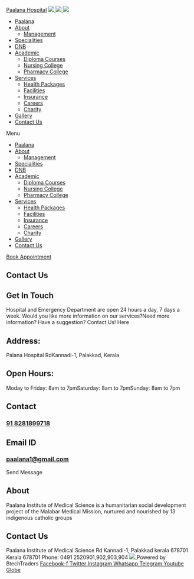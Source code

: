 [Paalana Hospital](https://paalana.in/contact-us/<https:/paalana.in> "Paalana Hospital")
[ ![](https://paalana.in/wp-content/uploads/2022/08/Untitled-2.png) ](https://paalana.in/contact-us/<https:/paalana.in/>)
[ ![](https://paalana.in/wp-content/uploads/2024/09/Group-883-1024x295.png) ](https://paalana.in/contact-us/<https:/paalana.in/>)
![](https://paalana.in/wp-content/uploads/2024/09/164073682_3625173097592065_7499118900655108432_n-1-1.jpg)
  * [Paalana](https://paalana.in/contact-us/<https:/paalana.in/>)
  * [About](https://paalana.in/contact-us/<https:/paalana.in/about/>)
    * [Management](https://paalana.in/contact-us/<https:/paalana.in/management/>)
  * [Specialities](https://paalana.in/contact-us/<https:/paalana.in/specialities/>)
  * [DNB](https://paalana.in/contact-us/<https:/paalana.in/diplomate-national-board-dnb/>)
  * [Academic](https://paalana.in/contact-us/<#>)
    * [Diploma Courses](https://paalana.in/contact-us/<https:/paalana.in/academic/>)
    * [Nursing College](https://paalana.in/contact-us/<https:/sanjocollegeofnursing.org/>)
    * [Pharmacy College](https://paalana.in/contact-us/<http:/www.sanjocps.com/>)
  * [Services](https://paalana.in/contact-us/<#>)
    * [Health Packages](https://paalana.in/contact-us/<https:/paalana.in/health-packages/>)
    * [Facilities](https://paalana.in/contact-us/<https:/paalana.in/facilities/>)
    * [Insurance](https://paalana.in/contact-us/<https:/paalana.in/insurance/>)
    * [Careers](https://paalana.in/contact-us/<https:/paalana.in/careers/>)
    * [Charity](https://paalana.in/contact-us/<https:/paalana.in/charity/>)
  * [Gallery](https://paalana.in/contact-us/<https:/paalana.in/our-gallery/>)
  * [Contact Us](https://paalana.in/contact-us/<https:/paalana.in/contact-us/>)


Menu
  * [Paalana](https://paalana.in/contact-us/<https:/paalana.in/>)
  * [About](https://paalana.in/contact-us/<https:/paalana.in/about/>)
    * [Management](https://paalana.in/contact-us/<https:/paalana.in/management/>)
  * [Specialities](https://paalana.in/contact-us/<https:/paalana.in/specialities/>)
  * [DNB](https://paalana.in/contact-us/<https:/paalana.in/diplomate-national-board-dnb/>)
  * [Academic](https://paalana.in/contact-us/<#>)
    * [Diploma Courses](https://paalana.in/contact-us/<https:/paalana.in/academic/>)
    * [Nursing College](https://paalana.in/contact-us/<https:/sanjocollegeofnursing.org/>)
    * [Pharmacy College](https://paalana.in/contact-us/<http:/www.sanjocps.com/>)
  * [Services](https://paalana.in/contact-us/<#>)
    * [Health Packages](https://paalana.in/contact-us/<https:/paalana.in/health-packages/>)
    * [Facilities](https://paalana.in/contact-us/<https:/paalana.in/facilities/>)
    * [Insurance](https://paalana.in/contact-us/<https:/paalana.in/insurance/>)
    * [Careers](https://paalana.in/contact-us/<https:/paalana.in/careers/>)
    * [Charity](https://paalana.in/contact-us/<https:/paalana.in/charity/>)
  * [Gallery](https://paalana.in/contact-us/<https:/paalana.in/our-gallery/>)
  * [Contact Us](https://paalana.in/contact-us/<https:/paalana.in/contact-us/>)


[ Book Appointment ](https://paalana.in/contact-us/<https:/bit.ly/pmchysan>)
## Contact Us
## **Get In Touch**
Hospital and Emergency Department are open 24 hours a day, 7 days a week. Would you like more information on our services?Need more information? Have a suggestion? Contact Us! Here
## Address:
Palana Hospital RdKannadi-1, Palakkad, Kerala
## Open Hours:
Moday to Friday: 8am to 7pmSaturday: 8am to 7pmSunday: 8am to 7pm
## Contact
[ ](https://paalana.in/contact-us/<tel:+91%208281899718>)
###  [ 91 8281899718 ](https://paalana.in/contact-us/<tel:+91%208281899718>)
## Email ID
###  paalana1@gmail.com 
Send Message
## About
Paalana Institute of Medical Science is a humanitarian social development project of the Malabar Medical Mission, nurtured and nourished by 13 indigenous catholic groups 
## Contact Us
Paalana Institute of Medical Science Rd
Kannadi-1, Palakkad kerala 678701
Kerala 678701
Phone: 0491 2520901,902,903,904
[ ](https://paalana.in/contact-us/<https:/www.facebook.com/paalana.pims>) [ ](https://paalana.in/contact-us/<https:/www.instagram.com/paalana_hospital/>) [ ](https://paalana.in/contact-us/<https:/www.youtube.com/@paalanainstituteofmedicals9226>)
[ ![](https://paalana.in/wp-content/uploads/2024/09/Group-884.png) ](https://paalana.in/contact-us/<https:/paalana.in/>)
Powered by BtechTraders
[ Facebook-f ](https://paalana.in/contact-us/<https:/www.facebook.com/btechtraderspage/>) [ Twitter ](https://paalana.in/contact-us/<https:/twitter.com/BtechTraders>) [ Instagram ](https://paalana.in/contact-us/<https:/www.instagram.com/btech_traders/>) [ Whatsapp ](https://paalana.in/contact-us/<https:wa.me/+919447090274>) [ Telegram ](https://paalana.in/contact-us/<https:/t.me/stockexTrading>) [ Youtube ](https://paalana.in/contact-us/<https:/www.youtube.com/c/Btechtraders>) [ Globe ](https://paalana.in/contact-us/<https:/btechtraders.com/>)
